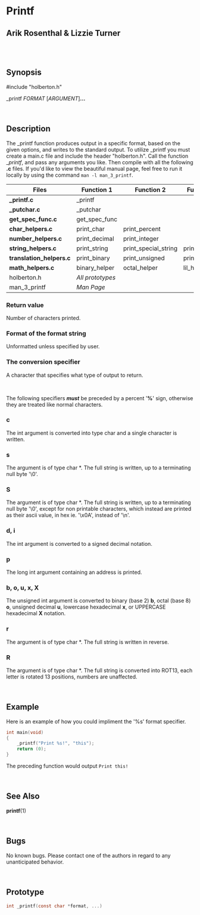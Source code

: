 # Printf

## Arik Rosenthal & Lizzie Turner

<br>
<br>

## Synopsis
\#include "holberton.h"

\_printf _FORMAT_ [_ARGUMENT_]**...**

<br>

## Description
The \_printf function produces output in a specific format, based on the given options, and writes to the standard output. To utilize \_printf you must create a main.c file and include the header "holberton.h". Call the function \__printf_, and pass any arguments you like. Then compile with all the following **.c** files. If you'd like to view the beautiful manual page, feel free to run it locally by using the command `man -l man_3_printf`.

Files | Function 1 | Function 2 | Function 3 | Function 4 | Function 5
---------- | - | - | - | - | - 
**_printf.c** | _printf
**_putchar.c** | _putchar
**get_spec_func.c** | get_spec_func
**char_helpers.c** | print_char | print_percent
**number_helpers.c** | print_decimal | print_integer
**string_helpers.c** | print_string | print_special_string | print_rot13 | print_reverse | print_pointer
**translation_helpers.c** | print_binary | print_unsigned | print_octal | print_lil_hex | print_big_hex
**math_helpers.c** | binary_helper | octal_helper | lil_hex_helper | big_hex_helper | long_hex_helper
holberton.h | _All prototypes_
man_3_printf | _Man Page_

### Return value
Number of characters printed.

### Format of the format string
Unformatted unless specified by user.

### The conversion specifier
A character that specifies what type of output to return.

<br>

The following specifiers **_must_** be preceded by a percent '**%**' sign, otherwise they are treated like normal characters.

### c
The int argument is converted into type char and a single character is written.

### s
The argument is of type char \*. The full string is written, up to a terminating null byte '\0'.

### S
The argument is of type char \*. The full string is written, up to a terminating null byte '\0', except for non printable characters, which instead are printed as their ascii value, in hex ie. '\x0A', instead of '\n'.

### d, i
The int argument is converted to a signed decimal notation.

### p
The long int argument containing an address is printed.

### b, o, u, x, X
The unsigned int argument is converted to binary (base 2) **b**, octal (base 8) **o**, unsigned decimal **u**, lowercase hexadecimal **x**, or UPPERCASE hexadecimal **X** notation.

### r
The argument is of type char \*. The full string is written in reverse.

### R
The argument is of type char \*. The full string is converted into ROT13, each letter is rotated 13 positions, numbers are unaffected.

<br>

## Example
Here is an example of how you could impliment the '%s' format specifier.
```c
int main(void)
{
	_printf("Print %s!", "this");
	return (0);
}
```
The preceding function would output `Print this!`

<br>

## See Also
**printf**(1)

<br>

## Bugs
   No known bugs.
   Please contact one of the authors in regard to any unanticipated behavior.

<br>

## Prototype
```c
int _printf(const char *format, ...)
```
